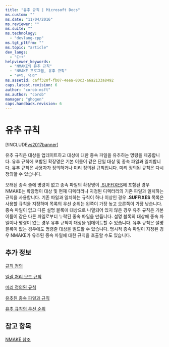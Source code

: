 ```yaml
---
title: "유추 규칙 | Microsoft Docs"
ms.custom: ""
ms.date: "11/04/2016"
ms.reviewer: ""
ms.suite: ""
ms.technology: 
  - "devlang-cpp"
ms.tgt_pltfrm: ""
ms.topic: "article"
dev_langs: 
  - "C++"
helpviewer_keywords: 
  - "NMAKE의 유추 규칙"
  - "NMAKE 프로그램, 유추 규칙"
  - "규칙, 유추"
ms.assetid: caff320f-fb07-4eea-80c3-a6a2133a8492
caps.latest.revision: 6
author: "corob-msft"
ms.author: "corob"
manager: "ghogen"
caps.handback.revision: 6
---
```

# 유추 규칙
[!INCLUDE[vs2017banner](../assembler/inline/includes/vs2017banner.md)]

유추 규칙은 대상을 업데이트하고 대상에 대한 종속 파일을 유추하는 명령을 제공합니다.  유추 규칙에 포함된 확장명은 기본 이름이 같은 단일 대상 및 종속 파일과 일치합니다.  유추 규칙은 사용자가 정의하거나 미리 정의된 규칙입니다. 미리 정의된 규칙은 다시 정의할 수 있습니다.  
  
 오래된 종속 줄에 명령이 없고 종속 파일의 확장명이 [.SUFFIXES](../build/dot-directives.md)에 포함된 경우 NMAKE는 확장명이 대상 및 현재 디렉터리나 지정된 디렉터리의 기존 파일과 일치하는 규칙을 사용합니다.  기존 파일과 일치하는 규칙이 하나 이상인 경우 **.SUFFIXES** 목록은 사용할 규칙을 지정하며 목록의 우선 순위는 왼쪽이 가장 높고 오른쪽이 가장 낮습니다.  종속 파일이 없고 다른 설명 블록에 대상으로 나열되어 있지 않은 경우 유추 규칙은 기본 이름이 같은 다른 파일로부터 누락된 종속 파일을 만듭니다.  설명 블록의 대상에 종속 파일이나 명령이 없는 경우 유추 규칙이 대상을 업데이트할 수 있습니다.  유추 규칙은 설명 블록이 없는 경우에도 명령줄 대상을 빌드할 수 있습니다.  명시적 종속 파일이 지정된 경우 NMAKE가 유추된 종속 파일에 대한 규칙을 호출할 수도 있습니다.  
  
## 추가 정보  
 [규칙 정의](../build/defining-a-rule.md)  
  
 [일괄 처리 모드 규칙](../build/batch-mode-rules.md)  
  
 [미리 정의된 규칙](../build/predefined-rules.md)  
  
 [유추된 종속 파일과 규칙](../build/inferred-dependents-and-rules.md)  
  
 [유추 규칙의 우선 순위](../build/precedence-in-inference-rules.md)  
  
## 참고 항목  
 [NMAKE 참조](../build/nmake-reference.md)